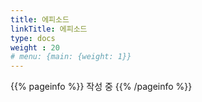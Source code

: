```yaml
---
title: 에피소드
linkTitle: 에피소드
type: docs
weight : 20
# menu: {main: {weight: 1}}
---
```


{{% pageinfo %}}
작성 중
{{% /pageinfo %}} 




